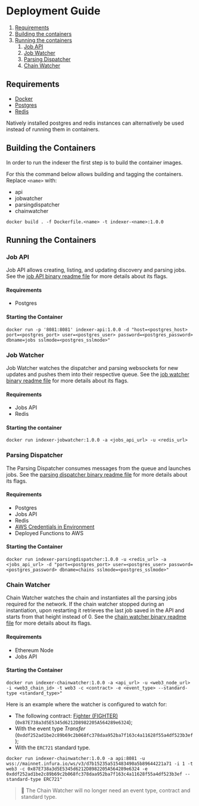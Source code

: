 # Deployment Guide

1. [Requirements](#requirements)
2. [Building the containers](#building-the-containers)
3. [Running the containers](#running-the-containers)
    1. [Job API](#job-api)
    2. [Job Watcher](#job-watcher)
    3. [Parsing Dispatcher](#parsing-dispatcher)
    4. [Chain Watcher](#chain-watcher)

## Requirements

* [Docker](https://docs.docker.com/get-docker/)
* [Postgres](https://hub.docker.com/_/postgres)
* [Redis](https://hub.docker.com/_/redis)

Natively installed postgres and redis instances can alternatively be used instead of running them in containers.

## Building the Containers

In order to run the indexer the first step is to build the container images.

For this the command below allows building and tagging the containers. Replace `<name>` with:

* api
* jobwatcher
* parsingdispatcher
* chainwatcher

```console
docker build . -f Dockerfile.<name> -t indexer-<name>:1.0.0
```

## Running the Containers

### Job API

Job API allows creating, listing, and updating discovery and parsing jobs.
See the [job API binary readme file](cmd/jobs-api/README.md) for more details about its flags.

#### Requirements

* Postgres

#### Starting the Container

```console
docker run -p '8081:8081' indexer-api:1.0.0 -d "host=<postgres_host> port=<postgres_port> user=<postgres_user> password=<postgres_password> dbname=jobs sslmode=<postgres_sslmode>"
```

### Job Watcher

Job Watcher watches the dispatcher and parsing websockets for new updates and pushes them into their respective queue.
See the [job watcher binary readme file](cmd/jobs-watcher/README.md) for more details about its flags.

#### Requirements

* Jobs API
* Redis

#### Starting the container

```console
docker run indexer-jobwatcher:1.0.0 -a <jobs_api_url> -u <redis_url>
```

### Parsing Dispatcher

The Parsing Dispatcher consumes messages from the queue and launches jobs.
See the [parsing dispatcher binary readme file](cmd/parsing-dispatcher/README.md) for more details about its flags.

#### Requirements

* Postgres
* Jobs API
* Redis
* [AWS Credentials in Environment](https://docs.aws.amazon.com/cli/latest/userguide/cli-configure-envvars.html)
* Deployed Functions to AWS

#### Starting the Container

```console
docker run indexer-parsingdispatcher:1.0.0 -u <redis_url> -a <jobs_api_url> -d "port=<postgres_port> user=<postgres_user> password=<postgres_password> dbname=chains sslmode=<postgres_sslmode>"
```

### Chain Watcher

Chain Watcher watches the chain and instantiates all the parsing jobs required for the network.
If the chain watcher stopped during an instantiation, upon restarting it retrieves the last job saved in the API and starts from that height instead of 0.
See the [chain watcher binary readme file](cmd/chain-watcher/README.md) for more details about its flags.

#### Requirements

* Ethereum Node
* Jobs API

#### Starting the Container

```console
docker run indexer-chainwatcher:1.0.0 -a <api_url> -u <web3_node_url> -i <web3_chain_id> -t web3 -c <contract> -e <event_type> --standard-type <standard_type>"
```

Here is an example where the watcher is configured to watch for:

* The following contract: [Fighter (FIGHTER)](https://etherscan.io/address/0x87E738a3d5E5345d6212D8982205A564289e6324) (`0x87E738a3d5E5345d6212D8982205A564289e6324`);
* With the event type _Transfer_ (`0xddf252ad1be2c89b69c2b068fc378daa952ba7f163c4a11628f55a4df523b3ef`);
* With the `ERC721` standard type.

```console
docker run indexer-chainwatcher:1.0.0 -a api:8081 -u wss://mainnet.infura.io/ws/v3/d7b15235a515483490a5b89644221a71 -i 1 -t web3 -c 0x87E738a3d5E5345d6212D8982205A564289e6324 -e 0xddf252ad1be2c89b69c2b068fc378daa952ba7f163c4a11628f55a4df523b3ef --standard-type ERC721"
```

> 🚧 The Chain Watcher will no longer need an event type, contract and standard type.
